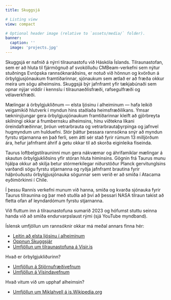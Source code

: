 ```yaml
---
title: Skuggsjá

# Listing view
view: compact

# Optional header image (relative to `assets/media/` folder).
banner:
  caption: ''
  image: 'projects.jpg'
---
```


Skuggsjá er nafnið á nýrri tilraunastofu við Háskóla Íslands. Tilraunastofan, sem er að hluta til fjármögnuð af svokölluðu CMBeam-verkefni sem nýtur stuðnings Evrópska rannsóknaráðsins, er notuð við hönnun og kvörðun á örbylgjusjónaukum framtíðarinnar, sjónaukum sem ætlað er að fræða okkur meira um sögu alheimsins. Skuggsjá býr jafnframt yfir tækjabúnaði sem opnar nýjar víddir í kennslu í tilraunaeðlisfræði, rafsegulfræði og vélaverkfræði.

Mælingar á örbylgjukliðnum — elsta ljósinu í alheiminum — hafa leikið veigamikið hlutverk í myndun hins staðlaða heimsfræðilíkans. Ýmsar tækninýjungar gera örbylgjusjónaukum framtíðarinnar kleift að gjörbreyta skilningi okkar á frumbernsku alheimsins, hinu viðtekna líkani öreindafræðinnar, þróun vetrarbrauta og vetrarbrautaþyrpinga og jafnvel hugmyndum um hulduefni. Stór þáttur þessara rannsókna snýr að myndun fyrstu stjarnanna en það ferli, sem átti sér stað fyrir rúmum 13 milljörðum ára, hefur jafnframt áhrif á getu okkar til að skorða eiginleika fiseinda.

Taurus loftbelgstilrauninni mun gera nákvæmar og áhrifamiklar mælingar á skautun örbylgjukliðsins yfir stóran hluta himinsins. Gögnin frá Taurus munu hjálpa okkur að skilja betur stórmerkilegar niðurstöður Planck gervitunglsins varðandi sögu fyrstu stjarnanna og ryðja jafnframt brautina fyrir háþróuðustu örbylgjusjónauka sögunnar sem verið er að smíða í Atacama eyðimörkinni í Chile.

Í þessu Rannís verkefni munum við hanna, smiða og kvarða sjónauka fyrir Taurus tilraunina og þar með stuðla að því að þessari NASA tilraun takist að fletta ofan af leyndardómum fyrstu stjarnanna.

Við fluttum inn á tilraunastofuna sumarið 2023 og hófumst stuttu seinna handa við að smíða endurvarpslaust rými (sjá YouTube myndband).

Íslensk umfjöllun um rannsóknir okkar má meðal annars finna hér:
 * [Leitin að elsta ljósinu í alheiminum](https://www.hi.is/visindin/leitin_ad_elsta_ljosi_alheimsins)
 * [Oppnun Skuggsjár](https://www.hi.is/frettir/ny_tilraunastofa_fyrir_stjarnedlisfraedi_opnud)
 * [Umfjöllun um tilraunastofuna á Vísir.is](https://www.visir.is/g/20232470392d/skoda-elsta-ljos-al-heims-i-nyrri-til-rauna-stofu?fbclid=IwAR062_982AQvKzRqcajVbE2MN-rc1MbtwwtASOvgsM2ABB3y7cpD_qdX3VU)

 Hvað er örbylgjukliðurinn?
 * [Umfjöllun á Stjörnufræðivefnum](https://www.stjornufraedi.is/alheimurinn/orbylgjuklidurinn/)
 * [Umfjöllun á Vísindavefnum](https://www.visindavefur.is/svar.php?id=5051)

 Hvað vitum við um upphaf alheimsin?
 * [Umfjöllun um Miklahvell á is.Wikipedia.org](https://is.wikipedia.org/wiki/Miklihvellur)
